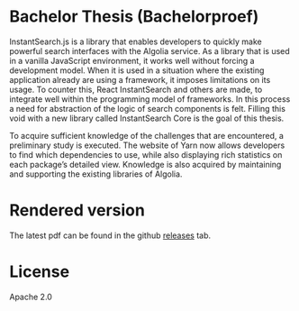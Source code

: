 # Bachelor Thesis (Bachelorproef)

InstantSearch.js is a library that enables developers to quickly make powerful search interfaces with the Algolia service. As a library that is used in a vanilla JavaScript environment, it works well without forcing a development model. When it is used in a situation where the existing application already are using a framework, it imposes limitations on its usage. To counter this, React InstantSearch and others are made, to integrate well within the programming model of frameworks. In this process a need for abstraction of the logic of search components is felt. Filling this void with a new library called InstantSearch Core is the goal of this thesis.

To acquire sufficient knowledge of the challenges that are encountered, a preliminary study is executed. The website of Yarn now allows developers to find which dependencies to use, while also displaying rich statistics on each package’s detailed view. Knowledge is also acquired by maintaining and supporting the existing libraries of Algolia.

# Rendered version

The latest pdf can be found in the github [releases](https://github.com/Haroenv/bachelorproef/releases) tab.

# License

Apache 2.0
